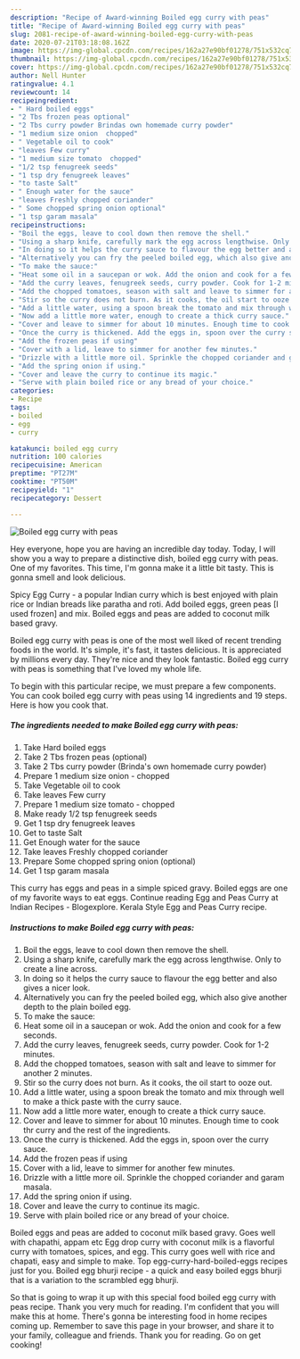 ```yaml
---
description: "Recipe of Award-winning Boiled egg curry with peas"
title: "Recipe of Award-winning Boiled egg curry with peas"
slug: 2081-recipe-of-award-winning-boiled-egg-curry-with-peas
date: 2020-07-21T03:18:08.162Z
image: https://img-global.cpcdn.com/recipes/162a27e90bf01278/751x532cq70/boiled-egg-curry-with-peas-recipe-main-photo.jpg
thumbnail: https://img-global.cpcdn.com/recipes/162a27e90bf01278/751x532cq70/boiled-egg-curry-with-peas-recipe-main-photo.jpg
cover: https://img-global.cpcdn.com/recipes/162a27e90bf01278/751x532cq70/boiled-egg-curry-with-peas-recipe-main-photo.jpg
author: Nell Hunter
ratingvalue: 4.1
reviewcount: 14
recipeingredient:
- " Hard boiled eggs"
- "2 Tbs frozen peas optional"
- "2 Tbs curry powder Brindas own homemade curry powder"
- "1 medium size onion  chopped"
- " Vegetable oil to cook"
- "leaves Few curry"
- "1 medium size tomato  chopped"
- "1/2 tsp fenugreek seeds"
- "1 tsp dry fenugreek leaves"
- "to taste Salt"
- " Enough water for the sauce"
- "leaves Freshly chopped coriander"
- " Some chopped spring onion optional"
- "1 tsp garam masala"
recipeinstructions:
- "Boil the eggs, leave to cool down then remove the shell."
- "Using a sharp knife, carefully mark the egg across lengthwise. Only to create a line across."
- "In doing so it helps the curry sauce to flavour the egg better and also gives a nicer look."
- "Alternatively you can fry the peeled boiled egg, which also give another depth to the plain boiled egg."
- "To make the sauce:"
- "Heat some oil in a saucepan or wok. Add the onion and cook for a few seconds."
- "Add the curry leaves, fenugreek seeds, curry powder. Cook for 1-2 minutes."
- "Add the chopped tomatoes, season with salt and leave to simmer for another 2 minutes."
- "Stir so the curry does not burn. As it cooks, the oil start to ooze out."
- "Add a little water, using a spoon break the tomato and mix through well to make a thick paste with the curry sauce."
- "Now add a little more water, enough to create a thick curry sauce."
- "Cover and leave to simmer for about 10 minutes. Enough time to cook thr curry and the rest of the ingredients."
- "Once the curry is thickened. Add the eggs in, spoon over the curry sauce."
- "Add the frozen peas if using"
- "Cover with a lid, leave to simmer for another few minutes."
- "Drizzle with a little more oil. Sprinkle the chopped coriander and garam masala."
- "Add the spring onion if using."
- "Cover and leave the curry to continue its magic."
- "Serve with plain boiled rice or any bread of your choice."
categories:
- Recipe
tags:
- boiled
- egg
- curry

katakunci: boiled egg curry 
nutrition: 100 calories
recipecuisine: American
preptime: "PT27M"
cooktime: "PT50M"
recipeyield: "1"
recipecategory: Dessert

---
```



![Boiled egg curry with peas](https://img-global.cpcdn.com/recipes/162a27e90bf01278/751x532cq70/boiled-egg-curry-with-peas-recipe-main-photo.jpg)

Hey everyone, hope you are having an incredible day today. Today, I will show you a way to prepare a distinctive dish, boiled egg curry with peas. One of my favorites. This time, I'm gonna make it a little bit tasty. This is gonna smell and look delicious.

Spicy Egg Curry - a popular Indian curry which is best enjoyed with plain rice or Indian breads like paratha and roti. Add boiled eggs, green peas [I used frozen] and mix. Boiled eggs and peas are added to coconut milk based gravy.

Boiled egg curry with peas is one of the most well liked of recent trending foods in the world. It's simple, it's fast, it tastes delicious. It is appreciated by millions every day. They're nice and they look fantastic. Boiled egg curry with peas is something that I've loved my whole life.


To begin with this particular recipe, we must prepare a few components. You can cook boiled egg curry with peas using 14 ingredients and 19 steps. Here is how you cook that.

<!--inarticleads1-->

##### The ingredients needed to make Boiled egg curry with peas:

1. Take  Hard boiled eggs
1. Take 2 Tbs frozen peas (optional)
1. Take 2 Tbs curry powder (Brinda&#39;s own homemade curry powder)
1. Prepare 1 medium size onion - chopped
1. Take  Vegetable oil to cook
1. Take leaves Few curry
1. Prepare 1 medium size tomato - chopped
1. Make ready 1/2 tsp fenugreek seeds
1. Get 1 tsp dry fenugreek leaves
1. Get to taste Salt
1. Get  Enough water for the sauce
1. Take leaves Freshly chopped coriander
1. Prepare  Some chopped spring onion (optional)
1. Get 1 tsp garam masala


This curry has eggs and peas in a simple spiced gravy. Boiled eggs are one of my favorite ways to eat eggs. Continue reading Egg and Peas Curry at Indian Recipes - Blogexplore. Kerala Style Egg and Peas Curry recipe. 

<!--inarticleads2-->

##### Instructions to make Boiled egg curry with peas:

1. Boil the eggs, leave to cool down then remove the shell.
1. Using a sharp knife, carefully mark the egg across lengthwise. Only to create a line across.
1. In doing so it helps the curry sauce to flavour the egg better and also gives a nicer look.
1. Alternatively you can fry the peeled boiled egg, which also give another depth to the plain boiled egg.
1. To make the sauce:
1. Heat some oil in a saucepan or wok. Add the onion and cook for a few seconds.
1. Add the curry leaves, fenugreek seeds, curry powder. Cook for 1-2 minutes.
1. Add the chopped tomatoes, season with salt and leave to simmer for another 2 minutes.
1. Stir so the curry does not burn. As it cooks, the oil start to ooze out.
1. Add a little water, using a spoon break the tomato and mix through well to make a thick paste with the curry sauce.
1. Now add a little more water, enough to create a thick curry sauce.
1. Cover and leave to simmer for about 10 minutes. Enough time to cook thr curry and the rest of the ingredients.
1. Once the curry is thickened. Add the eggs in, spoon over the curry sauce.
1. Add the frozen peas if using
1. Cover with a lid, leave to simmer for another few minutes.
1. Drizzle with a little more oil. Sprinkle the chopped coriander and garam masala.
1. Add the spring onion if using.
1. Cover and leave the curry to continue its magic.
1. Serve with plain boiled rice or any bread of your choice.


Boiled eggs and peas are added to coconut milk based gravy. Goes well with chapathi, appam etc Egg drop curry with coconut milk is a flavorful curry with tomatoes, spices, and egg. This curry goes well with rice and chapati, easy and simple to make. Top egg-curry-hard-boiled-eggs recipes just for you. Boiled egg bhurji recipe - a quick and easy boiled eggs bhurji that is a variation to the scrambled egg bhurji. 

So that is going to wrap it up with this special food boiled egg curry with peas recipe. Thank you very much for reading. I'm confident that you will make this at home. There's gonna be interesting food in home recipes coming up. Remember to save this page in your browser, and share it to your family, colleague and friends. Thank you for reading. Go on get cooking!
